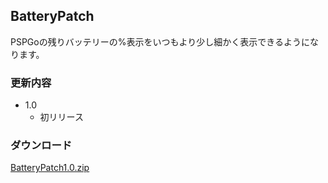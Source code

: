 BatteryPatch
----

PSPGoの残りバッテリーの%表示をいつもより少し細かく表示できるようになります。

### 更新内容
* 1.0
    * 初リリース

### ダウンロード
[BatteryPatch1.0.zip](./download/BatteryPatch1.0.zip)

